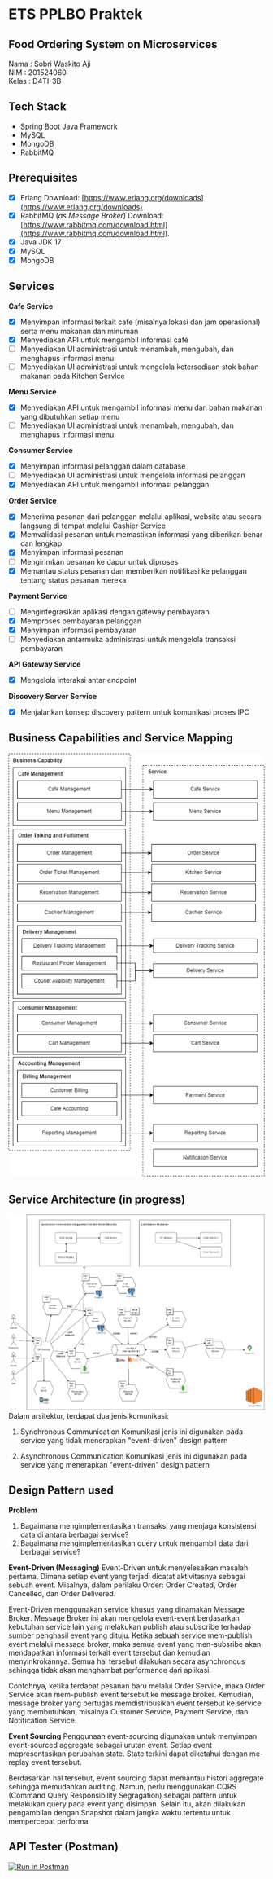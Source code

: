 ﻿# ETS PPLBO Praktek
## Food Ordering System on Microservices

Nama 	: Sobri Waskito Aji  
NIM : 201524060  
Kelas : D4TI-3B

## Tech Stack

 - Spring Boot Java Framework
 - MySQL
 - MongoDB
 - RabbitMQ
 
## Prerequisites
 - [x] Erlang
Download: [https://www.erlang.org/downloads](https://www.erlang.org/downloads)
 - [x] RabbitMQ (*as Message Broker*)
 Download: [https://www.rabbitmq.com/download.html](https://www.rabbitmq.com/download.html).
 - [x] Java JDK 17
 - [x] MySQL
 - [x] MongoDB

## Services

**Cafe Service**
 - [x] Menyimpan informasi terkait cafe (misalnya lokasi dan jam operasional) serta menu makanan dan minuman
 - [x] Menyediakan API untuk mengambil informasi café
 - [ ] Menyediakan UI administrasi untuk menambah, mengubah, dan menghapus informasi menu
 - [ ] Menyediakan UI administrasi untuk mengelola ketersediaan stok bahan makanan pada Kitchen Service

**Menu Service**
 - [x] Menyediakan API untuk mengambil informasi menu dan bahan makanan yang dibutuhkan setiap menu
 - [ ] Menyediakan UI administrasi untuk menambah, mengubah, dan menghapus informasi menu
 
**Consumer Service**
 - [x] Menyimpan informasi pelanggan dalam database
 - [ ] Menyediakan UI administrasi untuk mengelola informasi pelanggan
 - [x] Menyediakan API untuk mengambil informasi pelanggan

**Order Service**
 - [x] Menerima pesanan dari pelanggan melalui aplikasi, website atau secara langsung di tempat melalui Cashier Service 
 - [x] Memvalidasi pesanan untuk memastikan informasi yang diberikan benar dan lengkap
 - [x] Menyimpan informasi pesanan
 - [ ] Mengirimkan pesanan ke dapur untuk diproses
 - [x] Memantau status pesanan dan memberikan notifikasi ke pelanggan tentang status pesanan mereka

**Payment Service**
 - [ ] Mengintegrasikan aplikasi dengan gateway pembayaran
 - [x] Memproses pembayaran pelanggan
 - [x] Menyimpan informasi pembayaran
 - [ ] Menyediakan antarmuka administrasi untuk mengelola transaksi pembayaran

**API Gateway Service**
 - [x] Mengelola interaksi antar endpoint

**Discovery Server Service**
 - [x] Menjalankan konsep discovery pattern untuk komunikasi proses IPC

## Business Capabilities and Service Mapping
![Business Capabilities and Service Mapping](https://raw.githubusercontent.com/wajisobri/ETS_PPLBO_60/master/other/PPLBO-Nomor%201.drawio.png?token=GHSAT0AAAAAAB4SDLWIS4ZEE6NY27GZSVOIZAPA4GA)

## Service Architecture (in progress)
![Service Architecture](https://raw.githubusercontent.com/wajisobri/ETS_PPLBO_60/master/other/PPLBO-Nomor%204.drawio.png?token=GHSAT0AAAAAAB4SDLWIGD5BK7LBIPTWTVHWZAPA6DA)
Dalam arsitektur, terdapat dua jenis komunikasi:
1. Synchronous Communication
Komunikasi jenis ini digunakan pada service yang tidak menerapkan "event-driven" design pattern

2. Asynchronous Communication
Komunikasi jenis ini digunakan pada service yang menerapkan "event-driven" design pattern

## Design Pattern used

**Problem**
1. Bagaimana mengimplementasikan transaksi yang menjaga konsistensi data di antara berbagai service?
2. Bagaimana mengimplementasikan query untuk mengambil data dari berbagai service?

**Event-Driven (Messaging)**
Event-Driven untuk menyelesaikan masalah pertama. Dimana setiap event yang terjadi dicatat aktivitasnya sebagai sebuah event. Misalnya, dalam perilaku Order: Order Created, Order Cancelled, dan Order Delivered.

Event-Driven menggunakan service khusus yang dinamakan Message Broker. Message Broker ini akan mengelola event-event berdasarkan kebutuhan service lain yang melakukan publish atau subscribe terhadap sumber penghasil event yang dituju. Ketika sebuah service mem-publish event melalui message broker, maka semua event yang men-subsribe akan mendapatkan informasi terkait event tersebut dan kemudian menyinkrokannya. Semua hal tersebut dilakukan secara asynchronous sehingga tidak akan menghambat performance dari aplikasi.

Contohnya, ketika terdapat pesanan baru melalui Order Service, maka Order Service akan mem-publish event tersebut ke message broker. Kemudian, message broker yang bertugas memdistribusikan event tersebut ke service yang membutuhkan, misalnya Customer Service, Payment Service, dan Notification Service.

**Event Sourcing**
Penggunaan event-sourcing digunakan untuk menyimpan event-sourced aggregate sebagai urutan event. Setiap event mepresentasikan perubahan state. State terkini dapat diketahui dengan me-replay event tersebut.

Berdasarkan hal tersebut, event sourcing dapat memantau histori aggregate sehingga memudahkan auditing. Namun, perlu menggunakan CQRS (Command Query Responsibility Segragation) sebagai pattern untuk melakukan query pada event yang disimpan. Selain itu, akan dilakukan pengambilan dengan Snapshot dalam jangka waktu tertentu untuk mempercepat performa

## API Tester (Postman)
[![Run in Postman](https://run.pstmn.io/button.svg)](https://app.getpostman.com/run-collection/17008485-5205e1d1-dcbd-47b9-ab9e-25fab5df06b9?action=collection%2Ffork&collection-url=entityId%3D17008485-5205e1d1-dcbd-47b9-ab9e-25fab5df06b9%26entityType%3Dcollection%26workspaceId%3Daca6b7f9-c619-4e69-b65f-936467387cf8)
